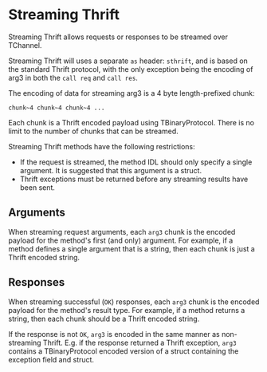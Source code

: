 Streaming Thrift
================

Streaming Thrift allows requests or responses to be streamed over TChannel.

Streaming Thrift will uses a separate `as` header: `sthrift`, and is based
on the standard Thrift protocol, with the only exception being the encoding
of arg3 in both the `call req` and `call res`.

The encoding of data for streaming arg3 is a 4 byte length-prefixed chunk:
```
chunk~4 chunk~4 chunk~4 ...
```

Each chunk is a Thrift encoded payload using TBinaryProtocol.
There is no limit to the number of chunks that can be streamed.

Streaming Thrift methods have the following restrictions:
 * If the request is streamed, the method IDL should only specify a single
   argument. It is suggested that this argument is a struct.
 * Thrift exceptions must be returned before any streaming results have been
   sent.


Arguments
---------
When streaming request arguments, each `arg3` chunk is the encoded payload for
the method's first (and only) argument.
For example, if a method defines a single argument that is a string, then
each chunk is just a Thrift encoded string.


Responses
---------
When streaming successful (`OK`) responses, each `arg3` chunk is the encoded
payload for the method's result type.
For example, if a method returns a string, then each chunk should be a
Thrift encoded string.

If the response is not `OK`, `arg3` is encoded in the same manner as
non-streaming Thrift. E.g. if the response returned a Thrift exception, `arg3`
contains a TBinaryProtocol encoded version of a struct containing the exception
field and struct.

